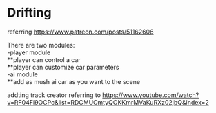 # Drifting

referring https://www.patreon.com/posts/51162606

There are two modules:<br>
-player module<br>
**player can control a car<br>
**player can customize car parameters<br>
-ai module<br>
**add as mush ai car as you want to the scene<br>

addting track creator referring to https://www.youtube.com/watch?v=RF04Fi9OCPc&list=RDCMUCmtyQOKKmrMVaKuRXz02jbQ&index=2<br>

